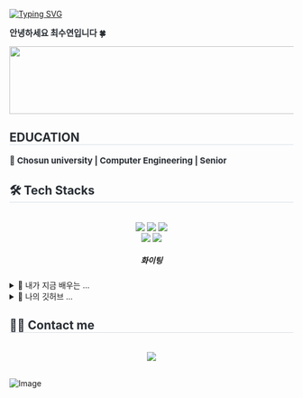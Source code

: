 <a href="https://git.io/typing-svg"><img src="https://readme-typing-svg.demolab.com?font=Fira+Code&pause=1000&color=F7D662&width=435&lines=Hi+there+%F0%9F%91%8B" alt="Typing SVG" /></a>  <div style="font-weight: 700; font-size: 15px; text-align: left; color: #282d33;"> 안녕하세요 최수연입니다 🍀 </div> 

<a href="https://github.com/devxb/gitanimals">
  <img src="https://render.gitanimals.org/lines/{su-yeon-1114}?pet-id=1" width="1000" height="120"/>
</a>

  <div style="text-align: left;"> 
  <h2 style="border-bottom: 1px solid #d8dee4; color: #282d33;"> EDUCATION </h2>  
  <div style="font-weight: 700; font-size: 15px; text-align: left; color: #282d33;"> 
      💁 Chosun university | Computer Engineering | Senior 
  </div> 
  </div>
  <div style="text-align: left;">
  <h2 style="border-bottom: 1px solid #d8dee4; color: #282d33;"> 🛠️ Tech Stacks </h2> <br> 
  <div  align= "center"> <img src="https://img.shields.io/badge/C-A8B9CC?style=flat-square&logo=C&logoColor=white">
        <img src="https://img.shields.io/badge/C++-00599C?style=flat-square&logo=C%2B%2B&logoColor=white">
        <img src="https://img.shields.io/badge/Javascript-F7DF1E?style=flat-square&logo=Javascript&logoColor=white">
        <br/><img src="https://img.shields.io/badge/Linux-FCC624?style=flat-square&logo=Linux&logoColor=white">
        <img src="https://img.shields.io/badge/React-61DAFB?style=flat-square&logo=React&logoColor=white">
      <h5> 화이팅 </h5>
        </div>
      <details>
<summary>
  🎱 내가 지금 배우는 ... 
</summary>
          🔥 React<br>
          🔥 Javascript<br>
          🔥 C++<br>
          🔥 Github
</details>
      <details>
<summary>
  🍙 나의 깃허브 ...
</summary>
          🔥 <br>
          🔥 <br>
</details>
  </div>
  <div style="text-align: left;">
  <h2 style="border-bottom: 1px solid #d8dee4; color: #282d33;"> 🧑‍💻 Contact me </h2> <br> 
  <div align= "center"> <a href=mailto:csuyeon0314@gmail.com> <img src="https://img.shields.io/badge/Gmail-EA4335?style=flat-square&logo=Gmail&logoColor=white&link=mailto:csuyeon0314@gmail.com"> </a>
        </div>  <br> 
  <div align= "center">  </div> 
  </div>

![Image](https://github.com/user-attachments/assets/7a78bde6-bc52-4955-9381-9e4298decfeb)